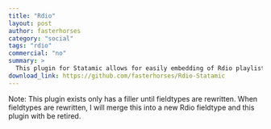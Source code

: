 ```yaml
---
title: "Rdio"
layout: post
author: fasterhorses
category: "social"
tags: "rdio"
commercial: "no"
summary: >
  This plugin for Statamic allows for easily embedding of Rdio playlists. In conjunction with a text fieldtype, this would  allow for users to add an Rdio playlist without having to directly edit templates.
download_link: https://github.com/fasterhorses/Rdio-Statamic
---
```

Note: This plugin exists only has a filler until fieldtypes are rewritten. When fieldtypes are rewritten, I will merge this into a new Rdio fieldtype and this plugin with be retired.
